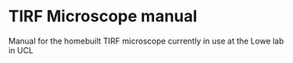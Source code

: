 # TIRF Microscope manual

Manual for the homebuilt TIRF microscope currently in use at the Lowe lab in UCL
